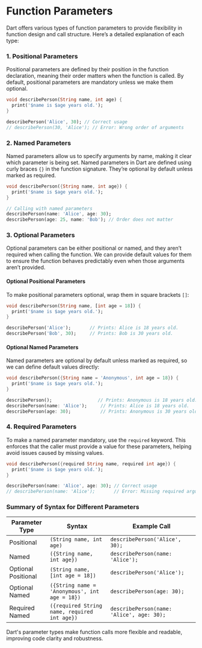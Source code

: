 # Function Parameters

Dart offers various types of function parameters to provide flexibility in function design and call structure. Here’s a detailed explanation of each type:

### 1. Positional Parameters
Positional parameters are defined by their position in the function declaration, meaning their order matters when the function is called. By default, positional parameters are mandatory unless we make them optional.

```dart
void describePerson(String name, int age) {
  print('$name is $age years old.');
}

describePerson('Alice', 30); // Correct usage
// describePerson(30, 'Alice'); // Error: Wrong order of arguments
```

### 2. Named Parameters
Named parameters allow us to specify arguments by name, making it clear which parameter is being set. Named parameters in Dart are defined using curly braces `{}` in the function signature. They’re optional by default unless marked as required.

```dart
void describePerson({String name, int age}) {
  print('$name is $age years old.');
}

// Calling with named parameters
describePerson(name: 'Alice', age: 30);
describePerson(age: 25, name: 'Bob'); // Order does not matter
```

### 3. Optional Parameters
Optional parameters can be either positional or named, and they aren’t required when calling the function. We can provide default values for them to ensure the function behaves predictably even when those arguments aren’t provided.

#### Optional Positional Parameters
To make positional parameters optional, wrap them in square brackets `[]`:

```dart
void describePerson(String name, [int age = 18]) {
  print('$name is $age years old.');
}

describePerson('Alice');       // Prints: Alice is 18 years old.
describePerson('Bob', 30);     // Prints: Bob is 30 years old.
```

#### Optional Named Parameters
Named parameters are optional by default unless marked as required, so we can define default values directly:

```dart
void describePerson({String name = 'Anonymous', int age = 18}) {
  print('$name is $age years old.');
}

describePerson();                 // Prints: Anonymous is 18 years old.
describePerson(name: 'Alice');     // Prints: Alice is 18 years old.
describePerson(age: 30);           // Prints: Anonymous is 30 years old.
```

### 4. Required Parameters
To make a named parameter mandatory, use the `required` keyword. This enforces that the caller must provide a value for these parameters, helping avoid issues caused by missing values.

```dart
void describePerson({required String name, required int age}) {
  print('$name is $age years old.');
}

describePerson(name: 'Alice', age: 30); // Correct usage
// describePerson(name: 'Alice');       // Error: Missing required argument: 'age'
```

### Summary of Syntax for Different Parameters

| Parameter Type         | Syntax                                         | Example Call                          |
|------------------------|------------------------------------------------|---------------------------------------|
| Positional             | `(String name, int age)`                       | `describePerson('Alice', 30);`       |
| Named                  | `({String name, int age})`                     | `describePerson(name: 'Alice');`     |
| Optional Positional    | `(String name, [int age = 18])`                | `describePerson('Alice');`           |
| Optional Named         | `({String name = 'Anonymous', int age = 18})`  | `describePerson(age: 30);`           |
| Required Named         | `({required String name, required int age})`   | `describePerson(name: 'Alice', age: 30);` |

Dart's parameter types make function calls more flexible and readable, improving code clarity and robustness.